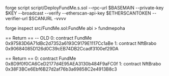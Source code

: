 forge script script/DeployFundMe.s.sol --rpc-url $BASEMAIN --private-key $KEY --broadcast --verify --etherscan-api-key $ETHERSCANTOKEN --verifier-url $SCANURL -vvvv

forge inspect src/FundMe.sol:FundMe abi > fundmepoha 

== Return == -- OLD
0: contract FundMe 0x97583D6A71dBc2d7352a6193C9179E1117Cc1aBe
1: contract NftBrabo 0x90684085D126d0C39cEB74DB2Ccadf3100ef29DA


                                                                           

== Return ==
0: contract FundMe 0x8D9f0f0CA6CeD2177d4E95AEA3130b484F9aFC0f
1: contract NftBrabo 0x38F3BCe6Ebf6B27d2af76b3a69858C2e4913B8c3